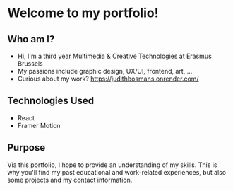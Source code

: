 # Welcome to my portfolio!

## Who am I?

- Hi, I'm a third year Multimedia & Creative Technologies at Erasmus Brussels
- My passions include graphic design, UX/UI, frontend, art, ...
- Curious about my work? https://judithbosmans.onrender.com/ 

## Technologies Used

- React
- Framer Motion

## Purpose

Via this portfolio, I hope to provide an understanding of my skills. This is why you'll find my past educational and work-related experiences, but also some projects and my contact information. 
